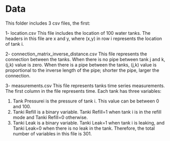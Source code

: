 # Data
This folder includes 3 csv files, the first:

1-	location.csv
This file includes the location of 100 water tanks. The headers in this file are x and y, where (x,y) in row i represents the location of tank i.

2-	connection_matrix_inverse_distance.csv
This file represents the connection between the tanks. When there is no pipe between tank j and k, (j,k) value is zero. When there is a pipe between the tanks, (j,k) value is proportional to the inverse length of the pipe; shorter the pipe, larger the connection. 

3-	measurements.csv
This file represents tanks time series measurements. The first column in the file represents time. Each tank has three variables:
  1)	Tank Pressurei is the pressure of tank i. This value can be between 0 and 100. 
  2)	Tanki Refill is a binary variable. Tanki Refill=1 when tank i is in the refill mode and Tanki Refill=0 otherwise.
  3)	Tanki Leak is a binary variable. Tanki Leak=1 when tank i is leaking, and Tanki Leak=0 when there is no leak in the tank. 
Therefore, the total number of variables in this file is 301. 
